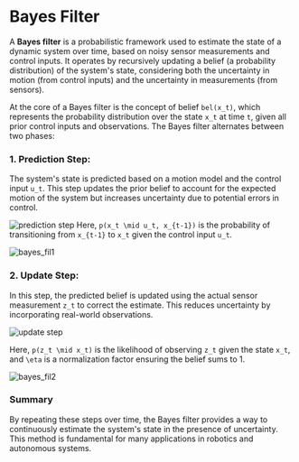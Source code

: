 # Bayes Filter

A **Bayes filter** is a probabilistic framework used to estimate the state of a dynamic system over time, based on noisy sensor measurements and control inputs. It operates by recursively updating a belief (a probability distribution) of the system's state, considering both the uncertainty in motion (from control inputs) and the uncertainty in measurements (from sensors).

At the core of a Bayes filter is the concept of belief `bel(x_t)`, which represents the probability distribution over the state `x_t` at time `t`, given all prior control inputs and observations. The Bayes filter alternates between two phases:

### 1. Prediction Step:

The system's state is predicted based on a motion model and the control input `u_t`. This step updates the prior belief to account for the expected motion of the system but increases uncertainty due to potential errors in control.

![prediction step](https://github.com/user-attachments/assets/3e29fd3d-46a2-44b3-8857-b02438ee9dd4)
Here, `p(x_t \mid u_t, x_{t-1})` is the probability of transitioning from `x_{t-1}` to `x_t` given the control input `u_t`.


![bayes_fil1](https://github.com/user-attachments/assets/80aca5c6-e55d-4f6c-a3f8-f475763a2ff9)

### 2. Update Step:

In this step, the predicted belief is updated using the actual sensor measurement `z_t` to correct the estimate. This reduces uncertainty by incorporating real-world observations.


![update step](https://github.com/user-attachments/assets/1552fd16-0d52-450d-8b58-7f4bebc857a5)

Here, `p(z_t \mid x_t)` is the likelihood of observing `z_t` given the state `x_t`, and `\eta` is a normalization factor ensuring the belief sums to 1.


![bayes_fil2](https://github.com/user-attachments/assets/035915f6-ce4c-4a8e-b099-b2f19780884b)

### Summary

By repeating these steps over time, the Bayes filter provides a way to continuously estimate the system's state in the presence of uncertainty. This method is fundamental for many applications in robotics and autonomous systems.





